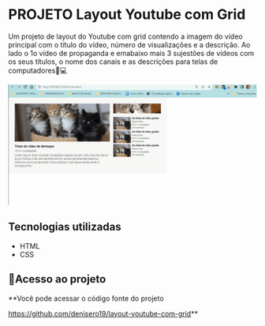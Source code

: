 # PROJETO Layout Youtube com Grid
Um projeto de layout do Youtube com grid contendo a imagem do vídeo principal com o título do vídeo, número de visualizações e a descrição. Ao lado o 1o vídeo de propaganda e emabaixo mais 3 sujestões de vídeos com os seus títulos, o nome dos canais e as descrições para telas de computadores📲💻

<img src="./layout youtube.gif" alt="gif da lista de imagens"> 

## Tecnologias utilizadas
- HTML
- CSS

## 📂Acesso ao projeto

**Você pode acessar o código fonte do projeto 

<https://github.com/denisero19/layout-youtube-com-grid>**
